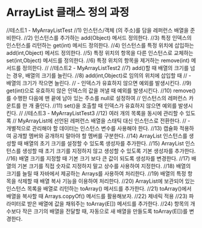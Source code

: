# ArrayList 클래스 정의 과정

//테스트1 - MyArrayListTest
//1) 인스턴스/객체 (의 주소)를 담을 레퍼런스 배열을 준비한다.
//2) 인스턴스를 추가하는 add(Object) 메서드 정의한다.
//3) 특정 인덱스의 인스턴스를 리턴하는 get(int) 메서드 정의한다.
//4) 인스턴스를 특정 위치에 삽입하는 add(int,Object) 메서드 정의한다.
//5) 특정 위치의 항목을 다른 인스턴스로 교체하는 set(int,Object) 메서드를 정의한다.
//6) 특정 위치의 항목을 제거하는 remove(int) 메서드를 정의한다.
//
//테스트2 - MyArrayListTest2
//7) add()할 때 배열의 크기를 넘는 경우, 배열의 크기를 늘린다.
//8) add(int,Object)로 임의의 위치에 삽입할 때
//   - 배열의 크기가 작으면 늘린다.
//   - 인덱스가 유효하지 않으면 예외를 발생시킨다.
//9) get(int)으로 유효하지 않은 인덱스의 값을 꺼낼 때 예외를 발생시킨다.
//10) remove()를 수행한 다음에 맨 끝에 남아 있는 주소를 null로 설정하여
//   인스턴스의 레퍼런스 카운트를 한 개 줄인다.
//11) set()을 호출할 때 인덱스가 유효하지 않으면 예외를 발생시킨다.
//
//테스트3 - MyArrayListTest3
//12) 여러 개의 목록을 동시에 관리할 수 있도록
//    MyArrayList에 선언된 레퍼런스 배열을 스태틱 대신 인스턴스로 전환한다.
// - 개별적으로 관리해야 할 데이터는 인스턴스 변수를 사용해야 한다.
//13) 캡슐화 적용하여 공개할 멤버와 공개하지 말아야 할 멤버를 구분한다.
//14) ArrayList 인스턴스를 생성할 때 배열의 초기 크기를 설정할 수 있도록 생성자를 추가한다.
//15) ArrayList 인스턴스를 생성할 때 초기 크기를 지정하지 않고 생성할 수 있도록 기본 생성자를 추가한다.
//16) 배열 크기를 지정할 때 기본 크기 보다 큰 값이 되도록 생성자를 변경한다.
//17) 배열의 기본 크기를 직접 숫자로 지정하지 말고 상수를 사용하여 지정한다.
//18) 배열의 크기를 늘릴 때 자바에서 제공하는 Arrays를 사용하여 처리한다.
//19) 배열의 특정 항목을 삭제할 때 배열 복사 기능을 이용하여 처리한다.
//20) ArrayList에 보관되어 있는 인스턴스 목록을 배열로 리턴하는 toArray() 메서드를 추가한다.
//21) toArray()에서 배열을 복사할 때 Arrays.copyOf() 메서드를 활용해보자.
//22) 제네릭 적용
//23) 파라미터로 받은 배열에 값을 채워주는 toArray(E[]) 메서드를 추가한다.
//24) 항목의 개수보다 작은 크기의 배열을 전달할 때, 자동으로 새 배열을 만들도록 toArray(E[])를 변경한다.